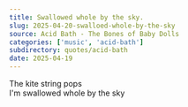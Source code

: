 ```yaml
---
title: Swallowed whole by the sky.
slug: 2025-04-20-swalloed-whole-by-the-sky
source: Acid Bath - The Bones of Baby Dolls
categories: ['music', 'acid-bath']
subdirectory: quotes/acid-bath
date: 2025-04-19
---
```


The kite string pops  
I'm swallowed whole by the sky
